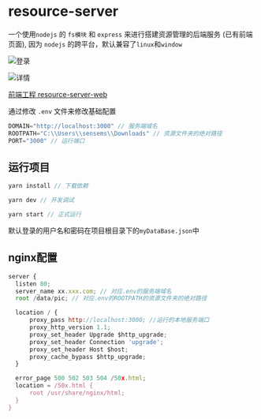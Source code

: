# resource-server

一个使用`nodejs` 的 `fs模块` 和 `express` 来进行搭建资源管理的后端服务 (已有前端页面), 因为 `nodejs` 的跨平台，默认兼容了`linux`和`window`

![登录](https://files.catbox.moe/8jpb8y.png)

![详情](https://files.catbox.moe/ripge9.png)

[前端工程 resource-server-web](https://github.com/Sensems/resource-server-web)

通过修改 `.env` 文件来修改基础配置

```js
DOMAIN="http://localhost:3000" // 服务端域名
ROOTPATH="C:\\Users\\sensems\\Downloads" // 资源文件夹的绝对路径
PORT="3000" // 运行端口
```

## 运行项目

```js
yarn install // 下载依赖

yarn dev // 开发调试

yarn start // 正式运行
```

默认登录的用户名和密码在项目根目录下的`myDataBase.json`中

## nginx配置

```js
server {
  listen 80;
  server_name xx.xxx.com; // 对应.env的服务端域名
  root /data/pic; // 对应.env的ROOTPATH的资源文件夹的绝对路径

  location / {
      proxy_pass http://localhost:3000; //运行的本地服务端口
      proxy_http_version 1.1;
      proxy_set_header Upgrade $http_upgrade;
      proxy_set_header Connection 'upgrade';
      proxy_set_header Host $host;
      proxy_cache_bypass $http_upgrade;
  }

  error_page 500 502 503 504 /50x.html;
  location = /50x.html {
      root /usr/share/nginx/html;
  }
}
```
